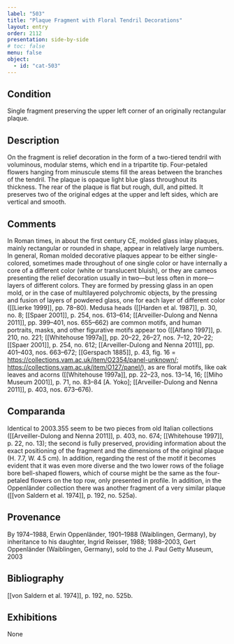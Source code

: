 ```yaml
---
label: "503"
title: "Plaque Fragment with Floral Tendril Decorations"
layout: entry
order: 2112
presentation: side-by-side
# toc: false
menu: false
object:
  - id: "cat-503"
---
```


## Condition

Single fragment preserving the upper left corner of an originally rectangular plaque.

## Description

On the fragment is relief decoration in the form of a two-tiered tendril with voluminous, modular stems, which end in a tripartite tip. Four-petaled flowers hanging from minuscule stems fill the areas between the branches of the tendril. The plaque is opaque light blue glass throughout its thickness. The rear of the plaque is flat but rough, dull, and pitted. It preserves two of the original edges at the upper and left sides, which are vertical and smooth.

## Comments

In Roman times, in about the first century CE, molded glass inlay plaques, mainly rectangular or rounded in shape, appear in relatively large numbers. In general, Roman molded decorative plaques appear to be either single-colored, sometimes made throughout of one single color or have internally a core of a different color (white or translucent bluish), or they are cameos presenting the relief decoration usually in two—but less often in more—layers of different colors. They are formed by pressing glass in an open mold, or in the case of multilayered polychromic objects, by the pressing and fusion of layers of powdered glass, one for each layer of different color ([[Lierke 1999]], pp. 78–80). Medusa heads ([[Harden et al. 1987]], p. 30, no. 8; [[Spaer 2001]], p. 254, nos. 613–614; [[Arveiller-Dulong and Nenna 2011]], pp. 399–401, nos. 655–662) are common motifs, and human portraits, masks, and other figurative motifs appear too ([[Alfano 1997]], p. 210, no. 221; [[Whitehouse 1997a]], pp. 20–22, 26–27, nos. 7–12, 20–22; [[Spaer 2001]], p. 254, no. 612; [[Arveiller-Dulong and Nenna 2011]], pp. 401–403, nos. 663–672; [[Gerspach 1885]], p. 43, fig. 16 = <https://collections.vam.ac.uk/item/O2354/panel-unknown/>; <https://collections.vam.ac.uk/item/O127/panel/>), as are floral motifs, like oak leaves and acorns ([[Whitehouse 1997a]], pp. 22–23, nos. 13–14, 16; [[Miho Museum 2001]], p. 71, no. 83–84 \[A. Yoko\]; [[Arveiller-Dulong and Nenna 2011]], p. 403, nos. 673–676).

## Comparanda

Identical to 2003.355 seem to be two pieces from old Italian collections ([[Arveiller-Dulong and Nenna 2011]], p. 403, no. 674; [[Whitehouse 1997]], p. 22, no. 13); the second is fully preserved, providing information about the exact positioning of the fragment and the dimensions of the original plaque (H. 7.7, W. 4.5 cm). In addition, regarding the rest of the motif it becomes evident that it was even more diverse and the two lower rows of the foliage bore bell-shaped flowers, which of course might be the same as the four-petaled flowers on the top row, only presented in profile. In addition, in the Oppenländer collection there was another fragment of a very similar plaque ([[von Saldern et al. 1974]], p. 192, no. 525a).

## Provenance

By 1974–1988, Erwin Oppenländer, 1901–1988 (Waiblingen, Germany), by inheritance to his daughter, Ingrid Reisser, 1988; 1988–2003, Gert Oppenländer (Waiblingen, Germany), sold to the J. Paul Getty Museum, 2003

## Bibliography

[[von Saldern et al. 1974]], p. 192, no. 525b.

## Exhibitions

None